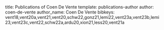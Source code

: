 title: Publications of Coen De Vente
template: publications-author
author: coen-de-vente
author_name: Coen De Vente
bibkeys: vent18,vent20a,vent21,vent20,schw22,gonz21,lemi22,vent23a,vent23b,lemi23,vent23c,vent22,schw22a,ardu20,xion21,less20,vent21a